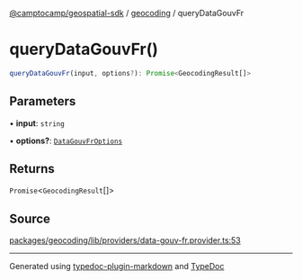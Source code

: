 [@camptocamp/geospatial-sdk](../../index.md) / [geocoding](../index.md) / queryDataGouvFr

# queryDataGouvFr()

```ts
queryDataGouvFr(input, options?): Promise<GeocodingResult[]>
```

## Parameters

• **input**: `string`

• **options?**: [`DataGouvFrOptions`](../type-aliases/DataGouvFrOptions.md)

## Returns

`Promise`\<`GeocodingResult`[]\>

## Source

[packages/geocoding/lib/providers/data-gouv-fr.provider.ts:53](https://github.com/jahow/geospatial-sdk/blob/52083ac/packages/geocoding/lib/providers/data-gouv-fr.provider.ts#L53)

***

Generated using [typedoc-plugin-markdown](https://www.npmjs.com/package/typedoc-plugin-markdown) and [TypeDoc](https://typedoc.org/)
